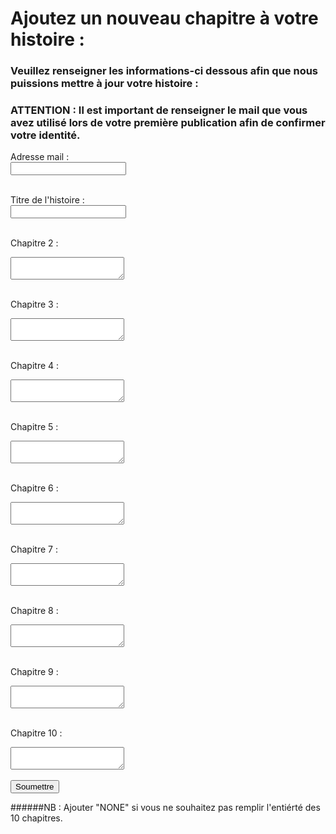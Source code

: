 # Ajoutez un nouveau chapitre à votre histoire :

### Veuillez renseigner les informations-ci dessous afin que nous puissions mettre à jour votre histoire :
### ATTENTION : Il est important de renseigner le mail que vous avez utilisé lors de votre première publication afin de confirmer votre identité.

<form action="https://formspree.io/f/mvgpjkyn" method="POST">
   <label for="mail">Adresse mail :</label><br>
  <input type="text" id="mail" name="mail"><br><br>

  <label for="title">Titre de l'histoire :</label><br>
  <input type="text" id="title" name="title"><br><br>

  <label for="chapter-1">Chapitre 2 :</label><br>
  <textarea id="chapter-1" name="chapter-1"></textarea><br><br>

   <label for="chapter-1">Chapitre 3 :</label><br>
  <textarea id="chapter-1" name="chapter-1"></textarea><br><br>

   <label for="chapter-1">Chapitre 4 :</label><br>
  <textarea id="chapter-1" name="chapter-1"></textarea><br><br>

   <label for="chapter-1">Chapitre 5 :</label><br>
  <textarea id="chapter-1" name="chapter-1"></textarea><br><br>

   <label for="chapter-1">Chapitre 6 :</label><br>
  <textarea id="chapter-1" name="chapter-1"></textarea><br><br>

   <label for="chapter-1">Chapitre 7 :</label><br>
  <textarea id="chapter-1" name="chapter-1"></textarea><br><br>

   <label for="chapter-1">Chapitre 8 :</label><br>
  <textarea id="chapter-1" name="chapter-1"></textarea><br><br>

   <label for="chapter-1">Chapitre 9 :</label><br>
  <textarea id="chapter-1" name="chapter-1"></textarea><br><br>

   <label for="chapter-1">Chapitre 10 :</label><br>
  <textarea id="chapter-1" name="chapter-1"></textarea><br><br>

  <input type="submit" value="Soumettre">
</form>

######NB : Ajouter "NONE" si vous ne souhaitez pas remplir l'entiérté des 10 chapitres.
